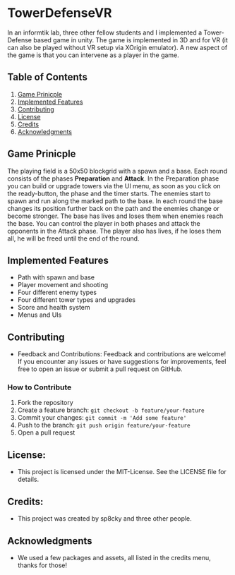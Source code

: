 # TowerDefenseVR
In an informtik lab, three other fellow students and I implemented a Tower-Defense based game in unity. The game is implemented in 3D and for VR (it can also be played without VR setup via XOrigin emulator). A new aspect of the game is that you can intervene as a player in the game.

## Table of Contents
1. [Game Prinicple](#game-prinicple)
2. [Implemented Features](#implemented-features)
4. [Contributing](#contributing)
5. [License](#license)
6. [Credits](#credits)
7. [Acknowledgments](#acknowledgments)

## Game Prinicple
The playing field is a 50x50 blockgrid with a spawn and a base. Each round consists of the phases **Preparation** and **Attack**. In the Preparation phase you can build or upgrade towers via the UI menu, as soon as you click on the ready-button, the phase and the timer starts. The enemies start to spawn and run along the marked path to the base. In each round the base changes its position further back on the path and the enemies change or become stronger.
The base has lives and loses them when enemies reach the base. You can control the player in both phases and attack the opponents in the Attack phase. The player also has lives, if he loses them all, he will be freed until the end of the round.

## Implemented Features
- Path with spawn and base
- Player movement and shooting
- Four different enemy types
- Four different tower types and upgrades
- Score and health system
- Menus and UIs

## Contributing
- Feedback and Contributions: Feedback and contributions are welcome! If you encounter any issues or have suggestions for improvements, feel free to open an issue or submit a pull request on GitHub.

### How to Contribute
1. Fork the repository
2. Create a feature branch: `git checkout -b feature/your-feature`
3. Commit your changes: `git commit -m 'Add some feature'`
4. Push to the branch: `git push origin feature/your-feature`
5. Open a pull request

## License:
- This project is licensed under the MIT-License. See the LICENSE file for details.

## Credits:
- This project was created by sp8cky and three other people.
  
## Acknowledgments
- We used a few packages and assets, all listed in the credits menu, thanks for those!
